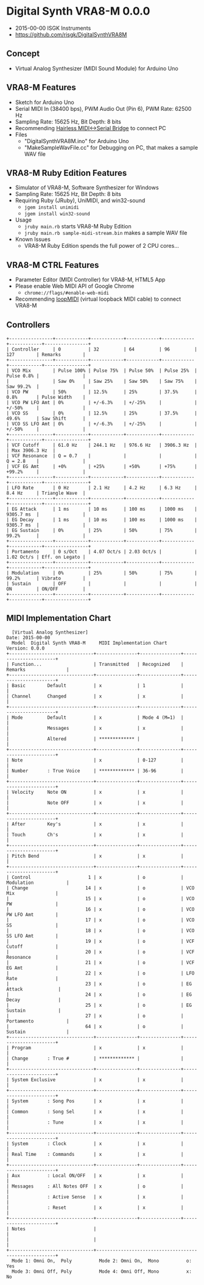 # Digital Synth VRA8-M 0.0.0

- 2015-00-00 ISGK Instruments
- <https://github.com/risgk/DigitalSynthVRA8M>

## Concept

- Virtual Analog Synthesizer (MIDI Sound Module) for Arduino Uno

## VRA8-M Features

- Sketch for Arduino Uno
- Serial MIDI In (38400 bps), PWM Audio Out (Pin 6), PWM Rate: 62500 Hz
- Sampling Rate: 15625 Hz, Bit Depth: 8 bits
- Recommending [Hairless MIDI<->Serial Bridge](http://projectgus.github.io/hairless-midiserial/) to connect PC
- Files
    - "DigitalSynthVRA8M.ino" for Arduino Uno
    - "MakeSampleWavFile.cc" for Debugging on PC, that makes a sample WAV file

## VRA8-M Ruby Edition Features

- Simulator of VRA8-M, Software Synthesizer for Windows
- Sampling Rate: 15625 Hz, Bit Depth: 8 bits
- Requiring Ruby (JRuby), UniMIDI, and win32-sound
    - `jgem install unimidi`
    - `jgem install win32-sound`
- Usage
    - `jruby main.rb` starts VRA8-M Ruby Edition
    - `jruby main.rb sample-midi-stream.bin` makes a sample WAV file
- Known Issues
    - VRA8-M Ruby Edition spends the full power of 2 CPU cores...

## VRA8-M CTRL Features

- Parameter Editor (MIDI Controller) for VRA8-M, HTML5 App
- Please enable Web MIDI API of Google Chrome
    - `chrome://flags/#enable-web-midi`
- Recommending [loopMIDI](http://www.tobias-erichsen.de/software/loopmidi.html) (virtual loopback MIDI cable) to connect VRA8-M

## Controllers

    +----------------+------------+------------+------------+------------+------------+----------------+
    | Controller     | 0          | 32         | 64         | 96         | 127        | Remarks        |
    +----------------+------------+------------+------------+------------+------------+----------------+
    | VCO Mix        | Pulse 100% | Pulse 75%  | Pulse 50%  | Pulse 25%  | Pulse 0.8% |                |
    |                | Saw 0%     | Saw 25%    | Saw 50%    | Saw 75%    | Saw 99.2%  |                |
    | VCO PW         | 50%        | 12.5%      | 25%        | 37.5%      | 0.8%       | Pulse Width    |
    | VCO PW LFO Amt | 0%         | +/-6.3%    | +/-25%     |            | +/-50%     |                |
    | VCO SS         | 0%         | 12.5%      | 25%        | 37.5%      | 49.6%      | Saw Shift      |
    | VCO SS LFO Amt | 0%         | +/-6.3%    | +/-25%     |            | +/-50%     |                |
    +----------------+------------+------------+------------+------------+------------+----------------+
    | VCF Cutoff     | 61.0 Hz    | 244.1 Hz   | 976.6 Hz   | 3906.3 Hz  |            | Max 3906.3 Hz  |
    | VCF Resonance  | Q = 0.7    |            |            |            | Q = 2.8    |                |
    | VCF EG Amt     | +0%        | +25%       | +50%       | +75%       | +99.2%     |                |
    +----------------+------------+------------+------------+------------+------------+----------------+
    | LFO Rate       | 0 Hz       | 2.1 Hz     | 4.2 Hz     | 6.3 Hz     | 8.4 Hz     | Triangle Wave  |
    +----------------+------------+------------+------------+------------+------------+----------------+
    | EG Attack      | 1 ms       | 10 ms      | 100 ms     | 1000 ms    | 9305.7 ms  |                |
    | EG Decay       | 1 ms       | 10 ms      | 100 ms     | 1000 ms    | 9305.7 ms  |                |
    | EG Sustain     | 0%         | 25%        | 50%        | 75%        | 99.2%      |                |
    +----------------+------------+------------+------------+------------+------------+----------------+
    | Portamento     | 0 s/Oct    | 4.07 Oct/s | 2.03 Oct/s |            | 1.02 Oct/s | Eff. on Legato |
    +----------------+------------+------------+------------+------------+------------+----------------+
    | Modulation     | 0%         | 25%        | 50%        | 75%        | 99.2%      | Vibrato        |
    | Sustain        | OFF        |            |            |            | ON         | ON/OFF         |
    +----------------+------------+------------+------------+------------+------------+----------------+

## MIDI Implementation Chart

      [Virtual Analog Synthesizer]                                    Date: 2015-00-00       
      Model  Digital Synth VRA8-M     MIDI Implementation Chart       Version: 0.0.0         
    +-------------------------------+---------------+---------------+-----------------------+
    | Function...                   | Transmitted   | Recognized    | Remarks               |
    +-------------------------------+---------------+---------------+-----------------------+
    | Basic        Default          | x             | 1             |                       |
    | Channel      Changed          | x             | x             |                       |
    +-------------------------------+---------------+---------------+-----------------------+
    | Mode         Default          | x             | Mode 4 (M=1)  |                       |
    |              Messages         | x             | x             |                       |
    |              Altered          | ************* |               |                       |
    +-------------------------------+---------------+---------------+-----------------------+
    | Note                          | x             | 0-127         |                       |
    | Number       : True Voice     | ************* | 36-96         |                       |
    +-------------------------------+---------------+---------------+-----------------------+
    | Velocity     Note ON          | x             | x             |                       |
    |              Note OFF         | x             | x             |                       |
    +-------------------------------+---------------+---------------+-----------------------+
    | After        Key's            | x             | x             |                       |
    | Touch        Ch's             | x             | x             |                       |
    +-------------------------------+---------------+---------------+-----------------------+
    | Pitch Bend                    | x             | x             |                       |
    +-------------------------------+---------------+---------------+-----------------------+
    | Control                     1 | x             | o             | Modulation            |
    | Change                     14 | x             | o             | VCO Mix               |
    |                            15 | x             | o             | VCO PW                |
    |                            16 | x             | o             | VCO PW LFO Amt        |
    |                            17 | x             | o             | VCO SS                |
    |                            18 | x             | o             | VCO SS LFO Amt        |
    |                            19 | x             | o             | VCF Cutoff            |
    |                            20 | x             | o             | VCF Resonance         |
    |                            21 | x             | o             | VCF EG Amt            |
    |                            22 | x             | o             | LFO Rate              |
    |                            23 | x             | o             | EG Attack             |
    |                            24 | x             | o             | EG Decay              |
    |                            25 | x             | o             | EG Sustain            |
    |                            27 | x             | o             | Portamento            |
    |                            64 | x             | o             | Sustain               |
    +-------------------------------+---------------+---------------+-----------------------+
    | Program                       | x             | x             |                       |
    | Change       : True #         | ************* |               |                       |
    +-------------------------------+---------------+---------------+-----------------------+
    | System Exclusive              | x             | x             |                       |
    +-------------------------------+---------------+---------------+-----------------------+
    | System       : Song Pos       | x             | x             |                       |
    | Common       : Song Sel       | x             | x             |                       |
    |              : Tune           | x             | x             |                       |
    +-------------------------------+---------------+---------------+-----------------------+
    | System       : Clock          | x             | x             |                       |
    | Real Time    : Commands       | x             | x             |                       |
    +-------------------------------+---------------+---------------+-----------------------+
    | Aux          : Local ON/OFF   | x             | x             |                       |
    | Messages     : All Notes OFF  | x             | o             |                       |
    |              : Active Sense   | x             | x             |                       |
    |              : Reset          | x             | x             |                       |
    +-------------------------------+---------------+---------------+-----------------------+
    | Notes                         |                                                       |
    |                               |                                                       |
    +-------------------------------+-------------------------------------------------------+
      Mode 1: Omni On,  Poly          Mode 2: Omni On,  Mono          o: Yes                 
      Mode 3: Omni Off, Poly          Mode 4: Omni Off, Mono          x: No                  
